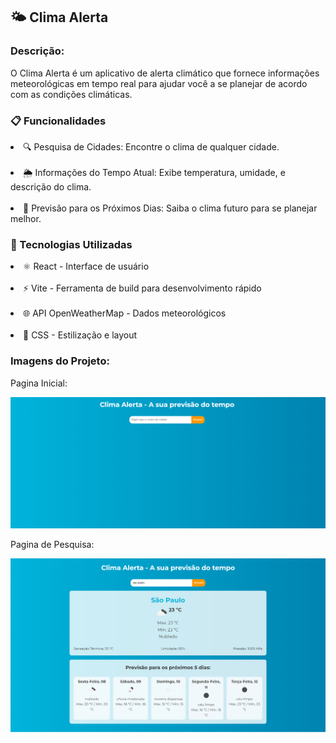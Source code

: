 ## 🌤️ Clima Alerta

<h3>Descrição:</h3>
<p>O Clima Alerta é um aplicativo de alerta climático que fornece informações meteorológicas em tempo real para ajudar você a se planejar de acordo com as condições climáticas.</p>

<h3>📋 Funcionalidades</h3>
<li>🔍 Pesquisa de Cidades: Encontre o clima de qualquer cidade.</li>
<br>
<li>🌦️ Informações do Tempo Atual: Exibe temperatura, umidade, e descrição do clima.</li>
<br>
<li>📆 Previsão para os Próximos Dias: Saiba o clima futuro para se planejar melhor.</li>

<h3>🚀 Tecnologias Utilizadas</h3>
<li>⚛️ React - Interface de usuário</li>
<br>
<li>⚡ Vite - Ferramenta de build para desenvolvimento rápido</li>
<br>
<li>🌐 API OpenWeatherMap - Dados meteorológicos</li>
<br>
<li>🎨 CSS - Estilização e layout</li>

<h3>Imagens do Projeto:</h3>

<p>Pagina Inicial:</p>

![Imagem Pagina Inicial](clima_alerta/images/pagina-inicial.png) 

<p>Pagina de Pesquisa:</p>

![Imagem Pagina de Pesquisa](clima_alerta/images/pagina-clima.png)
